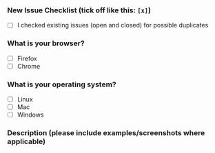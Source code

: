 ### New Issue Checklist (tick off like this: `[x]`)

- [ ] I checked existing issues (open and closed) for possible duplicates

### What is your browser?

- [ ] Firefox
- [ ] Chrome

### What is your operating system?

- [ ] Linux
- [ ] Mac
- [ ] Windows

### Description (please include examples/screenshots where applicable)


